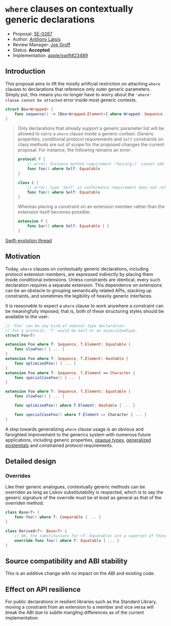 # `where` clauses on contextually generic declarations

* Proposal: [SE-0267](0267-where-on-contextually-generic.md)
* Author: [Anthony Latsis](https://github.com/AnthonyLatsis)
* Review Manager: [Joe Groff](https://github.com/jckarter)
* Status: **Accepted**
* Implementation: [apple/swift#23489](https://github.com/apple/swift/pull/23489)

## Introduction

This proposal aims to lift the mostly artificial restriction on attaching `where` clauses to declarations that reference only outer generic parameters. Simply put, this means you no longer have to worry about the `'where' clause cannot be attached` error inside most generic contexts.

```swift
struct Box<Wrapped> {
    func sequence() -> [Box<Wrapped.Element>] where Wrapped: Sequence { ... }
}

```

> Only declarations that already support a generic parameter list will be allowed to carry a `where` clause inside a generic 
> context. Generic properties, conditional protocol requirements and `Self` constraints on class methods are out of scope for the proposed changes the current proposal.
> For instance, the following remains an error:
> ```swift
> protocol P {
>     // error: Instance method requirement 'foo(arg:)' cannot add constraint 'Self: Equatable' on 'Self'
>     func foo() where Self: Equatable  
> }
>
> class C {
>     // error: type 'Self' in conformance requirement does not refer to a generic parameter or associated type
>     func foo() where Self: Equatable  
> }
> ```
> Whereas placing a constraint on an extension member rather than the extension itself becomes possible:
> ```swift
> extension P {
>     func bar() where Self: Equatable { }
> }
> ```

[Swift-evolution thread](https://forums.swift.org/t/where-clauses-on-contextually-generic-declaractions/22449)

## Motivation

Today, `where` clauses on contextually generic declarations, including protocol extension members, are expressed indirectly by placing them inside conditional extensions. Unless constraints are identical, every such declaration requires a separate extension.
This dependence on extensions can be an obstacle to grouping semantically related APIs, stacking up constraints, and sometimes the legibility of heavily generic interfaces. 

It is reasonable to expect a `where` clause to work anywhere a constraint can be meaningfully imposed, that is, both of these structuring styles should be available to the user:

```swift
// 'Foo' can be any kind of nominal type declaration.
// For a protocol, 'T' would be Self or an associatedtype.
struct Foo<T>  

extension Foo where T: Sequence, T.Element: Equatable {
    func slowFoo() { ... }
}
extension Foo where T: Sequence, T.Element: Hashable {
    func optimizedFoo() { ... }
}
extension Foo where T: Sequence, T.Element == Character {
    func specialCaseFoo() { ... }
}

extension Foo where T: Sequence, T.Element: Equatable {
    func slowFoo() { ... }

    func optimizedFoo() where T.Element: Hashable { ... }

    func specialCaseFoo() where T.Element == Character { ... }
}
```
A step towards generalizing `where` clause usage is an obvious and farsighted improvement to the generics
system with numerous future applications, including generic properties, [opaque types](https://github.com/apple/swift-evolution/blob/master/proposals/0244-opaque-result-types.md), [generalized
existentials](https://github.com/apple/swift/blob/master/docs/GenericsManifesto.md#generalized-existentials) and constrained protocol requirements. 

## Detailed design
### Overrides

Like their generic analogues, contextually generic methods can be overriden as long as Liskov substitutability is respected, which is to say the generic signature of the override must be *at least* as general as that of the overriden method. 

```swift 
class Base<T> {
    func foo() where T: Comparable { ... }
}

class Derived<T>: Base<T> {
    // OK, the substitutions for <T: Equatable> are a superset of those for <T: Comparable>
    override func foo() where T: Equatable { ... } 
}
```

## Source compatibility and ABI stability

This is an additive change with no impact on the ABI and existing code.

## Effect on API resilience

For public declarations in resilient libraries such as the Standard Library, moving a constraint from an extension to a member and vice versa will break the ABI due to subtle mangling differences as of the current implementation.
